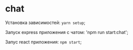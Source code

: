 # chat
Установка зависимостей: `yarn setup`;

Запуск express приложения с чатом: 'npm run start:chat';

Запус react приложения: `npm start`;
